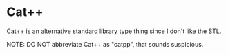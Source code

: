# Cat++

Cat++ is an alternative standard library type thing since I don't like the STL.

NOTE: DO NOT abbreviate Cat++ as "catpp", that sounds suspicious.